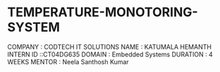 # TEMPERATURE-MONOTORING-SYSTEM
COMPANY : CODTECH IT SOLUTIONS 
NAME : KATUMALA HEMANTH 
INTERN ID ::CT04DG635
 DOMAIN : Embedded Systems 
DURATION : 4 WEEKS
 MENTOR : Neela Santhosh Kumar
